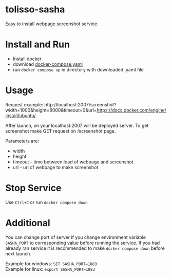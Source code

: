 # tolisso-sasha
Easy to install webpage screenshot service.

# Install and Run
* Install docker
* download [docker-compose.yaml](https://github.com/tolisso/sasha/blob/master/docker-compose.yaml)
* run `docker compose up` in directory with downloaded .yaml file

# Usage
Request example: http://localhost:2007/screenshot?width=1000&height=6000&timeout=0&url=https://docs.docker.com/engine/install/ubuntu/

After launch, on your localhost:2007 will be deployed server. To get screenshot make GET request on /screenshot page. 

Parameters are:
- width
- height
- timeout - time between load of webpage and screenshot 
- url - url of webpage to make screenshot

# Stop Service
Use `Ctrl+C` or run `docker compose down`

# Additional
You can change port of server if you change environment variable `SASHA_PORT` to corresponding value before running the service. 
If you had already ran service it is recommended to make `docker compose down` before next launch.

Example for windows: `SET SASHA_PORT=1883` \
Example for linux: `export SASHA_PORT=1883`
